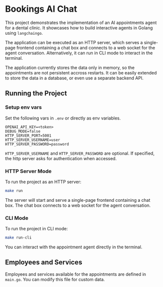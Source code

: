 
# Bookings AI Chat

This project demonstrates the implementation of an AI appointments agent for a dental clinic.
It showcases how to build interactive agents in Golang using `langchaingo`.

The application can be executed as an HTTP server, which serves a single-page frontend containing a chat box and connects to a web socket for the agent conversation. Alternatively, it can run in CLI mode to interact in the terminal.

The application currently stores the data only in memory, so the appointments are not persistent accross restarts.
It can be easily extended to store the data in a database, or even use a separate backend API.

## Running the Project

### Setup env vars

Set the following vars in `.env` or directly as env variables.

```
OPENAI_API_KEY=<token>
DEBUG_MODE=false
HTTP_SERVER_PORT=5001
HTTP_SERVER_USERNAME=user
HTTP_SERVER_PASSWORD=password
```

`HTTP_SERVER_USERNAME` and `HTTP_SERVER_PASSWORD` are optional. If specified, the http server asks for authentication when accessed.

### HTTP Server Mode

To run the project as an HTTP server:

```sh
make run
```

The server will start and serve a single-page frontend containing a chat box.
The chat box connects to a web socket for the agent conversation.

### CLI Mode

To run the project in CLI mode:

```sh
make run-cli
```

You can interact with the appointment agent directly in the terminal.

## Employees and Services

Employees and services available for the appointments are defined in `main.go`.
You can modify this file for custom data.
